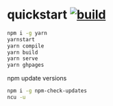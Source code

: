 # quickstart [![build](https://travis-ci.org/daggerok/react.svg?branch=quickstart)](https://travis-ci.org/daggerok/react)

```bash
npm i -g yarn
yarnstart
yarn compile
yarn build
yarn serve
yarn ghpages
```

npm update versions

```bash
npm i -g npm-check-updates
ncu -u
```

